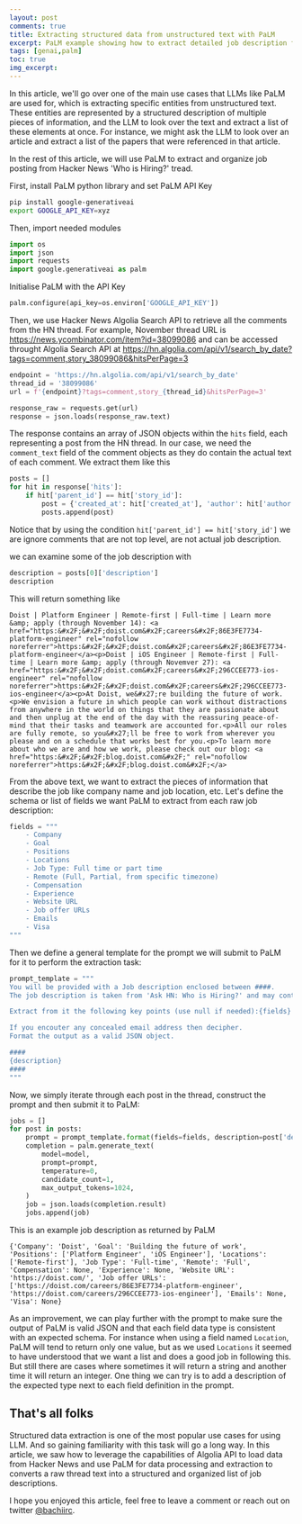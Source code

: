 ```yaml
---
layout: post
comments: true
title: Extracting structured data from unstructured text with PaLM
excerpt: PaLM example showing how to extract detailed job description from unstructured text taken from HN 'Who is Hiring?' tread
tags: [genai,palm]
toc: true
img_excerpt:
---
```


In this article, we'll go over one of the main use cases that LLMs like PaLM are used for, which is extracting specific entities from unstructured text. These entities are represented by a structured description of multiple pieces of information, and the LLM to look over the text and extract a list of these elements at once. For instance, we might ask the LLM to look over an article and extract a list of the papers that were referenced in that article.

In the rest of this article, we will use PaLM to extract and organize job posting from Hacker News 'Who is Hiring?' tread.


First, install PaLM python library and set PaLM API Key
```bash
pip install google-generativeai
export GOOGLE_API_KEY=xyz
```

Then, import needed modules

```python
import os
import json
import requests
import google.generativeai as palm
```

Initialise PaLM with the API Key
```python
palm.configure(api_key=os.environ['GOOGLE_API_KEY'])
```

Then, we use Hacker News Algolia Search API to retrieve all the comments from the HN thread. For example, November thread URL is https://news.ycombinator.com/item?id=38099086 and can be accessed throught Algolia Search API at https://hn.algolia.com/api/v1/search_by_date?tags=comment,story_38099086&hitsPerPage=3

```python
endpoint = 'https://hn.algolia.com/api/v1/search_by_date'
thread_id = '38099086'
url = f'{endpoint}?tags=comment,story_{thread_id}&hitsPerPage=3'

response_raw = requests.get(url)
response = json.loads(response_raw.text)
```

The response contains an array of JSON objects within the `hits` field, each representing a post from the HN thread. In our case, we need the `comment_text` field of the comment objects as they do contain the actual text of each comment. We extract them like this

```python
posts = []
for hit in response['hits']:
    if hit['parent_id'] == hit['story_id']:
        post = {'created_at': hit['created_at'], 'author': hit['author'], 'description': hit['comment_text']}
        posts.append(post)
```

Notice that by using the condition `hit['parent_id'] == hit['story_id']` we are ignore comments that are not top level, are not actual job description.

we can examine some of the job description with

```python
description = posts[0]['description']
description
```

This will return something like

```
Doist | Platform Engineer | Remote-first | Full-time | Learn more &amp; apply (through November 14): <a href="https:&#x2F;&#x2F;doist.com&#x2F;careers&#x2F;86E3FE7734-platform-engineer" rel="nofollow noreferrer">https:&#x2F;&#x2F;doist.com&#x2F;careers&#x2F;86E3FE7734-platform-engineer</a><p>Doist | iOS Engineer | Remote-first | Full-time | Learn more &amp; apply (through Novemver 27): <a href="https:&#x2F;&#x2F;doist.com&#x2F;careers&#x2F;296CCEE773-ios-engineer" rel="nofollow noreferrer">https:&#x2F;&#x2F;doist.com&#x2F;careers&#x2F;296CCEE773-ios-engineer</a><p>At Doist, we&#x27;re building the future of work.<p>We envision a future in which people can work without distractions from anywhere in the world on things that they are passionate about and then unplug at the end of the day with the reassuring peace-of-mind that their tasks and teamwork are accounted for.<p>All our roles are fully remote, so you&#x27;ll be free to work from wherever you please and on a schedule that works best for you.<p>To learn more about who we are and how we work, please check out our blog: <a href="https:&#x2F;&#x2F;blog.doist.com&#x2F;" rel="nofollow noreferrer">https:&#x2F;&#x2F;blog.doist.com&#x2F;</a>
```

From the above text, we want to extract the pieces of information that describe the job like company name and job location, etc. Let's define the schema or list of fields we want PaLM to extract from each raw job description: 

```python
fields = """
    - Company
    - Goal
    - Positions
    - Locations
    - Job Type: Full time or part time
    - Remote (Full, Partial, from specific timezone)
    - Compensation
    - Experience
    - Website URL
    - Job offer URLs
    - Emails
    - Visa
"""
```

Then we define a general template for the prompt we will submit to PaLM for it to perform the extraction task:

```python
prompt_template = """
You will be provided with a Job description enclosed between ####.
The job description is taken from 'Ask HN: Who is Hiring?' and may contain HTML tags.

Extract from it the following key points (use null if needed):{fields}

If you encouter any concealed email address then decipher.
Format the output as a valid JSON object. 

####
{description}
####
"""
```

Now, we simply iterate through each post in the thread, construct the prompt and then submit it to PaLM:

```python
jobs = []
for post in posts:
    prompt = prompt_template.format(fields=fields, description=post['description'])
    completion = palm.generate_text(
        model=model,
        prompt=prompt,
        temperature=0,
        candidate_count=1,
        max_output_tokens=1024,
    )
    job = json.loads(completion.result)
    jobs.append(job)
```

This is an example job description as returned by PaLM

```
{'Company': 'Doist', 'Goal': 'Building the future of work', 'Positions': ['Platform Engineer', 'iOS Engineer'], 'Locations': ['Remote-first'], 'Job Type': 'Full-time', 'Remote': 'Full', 'Compensation': None, 'Experience': None, 'Website URL': 'https://doist.com/', 'Job offer URLs': ['https://doist.com/careers/86E3FE7734-platform-engineer', 'https://doist.com/careers/296CCEE773-ios-engineer'], 'Emails': None, 'Visa': None}
```

As an improvement, we can play further with the prompt to make sure the output of PaLM is valid JSON and that each field data type is consistent with an expected schema. For instance when using a field named `Location`, PaLM will tend to return only one value, but as we used `Locations` it seemed to have understood that we want a list and does a good job in following this. But still there are cases where sometimes it will return a string and another time it will return an integer. One thing we can try is to add a description of the expected type next to each field definition in the prompt.


## That's all folks
Structured data extraction is one of the most popular use cases for using LLM. And so gaining familiarity with this task will go a long way. In this article, we saw how to leverage the capabilities of Algolia API to load data from Hacker News and use PaLM for data processing and extraction to converts a raw thread text into a structured and organized list of job descriptions.

I hope you enjoyed this article, feel free to leave a comment or reach out on twitter [@bachiirc](https://twitter.com/bachiirc).
